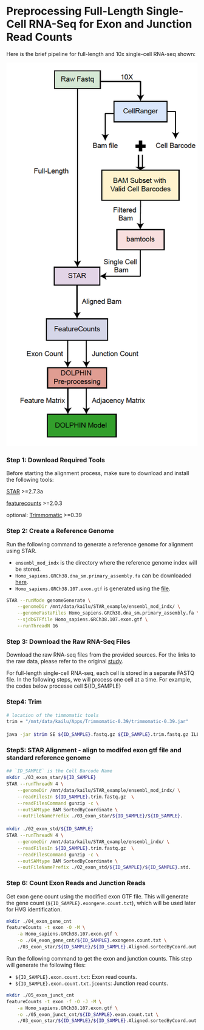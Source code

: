 # Preprocessing Full-Length Single-Cell RNA-Seq for Exon and Junction Read Counts

Here is the brief pipeline for full-length and 10x single-cell RNA-seq shown:

<img title="preprocess pipeline" alt="Alt text" src="preprocess_pipeline.png" />

### Step 1: Download Required Tools

Before starting the alignment process, make sure to download and install the following tools:

[STAR](https://github.com/alexdobin/STAR) >=2.7.3a

[featurecounts](https://sourceforge.net/projects/subread/files/subread-2.0.8/) >=2.0.3

optional:
[Trimmomatic](http://www.usadellab.org/cms/index.php?page=trimmomatic) >=0.39

### Step 2: Create a Reference Genome

Run the following command to generate a reference genome for alignment using STAR. 
- `ensembl_mod_indx` is the directory where the reference genome index will be stored.
- `Homo_sapiens.GRCh38.dna_sm.primary_assembly.fa` can be downloaded [here](https://ftp.ensembl.org/pub/release-113/fasta/homo_sapiens/dna/).
- `Homo_sapiens.GRCh38.107.exon.gtf` is generated using the [file](./step0_generate_exon_gtf.ipynb).


```bash
STAR --runMode genomeGenerate \
    --genomeDir /mnt/data/kailu/STAR_example/ensembl_mod_indx/ \
    --genomeFastaFiles Homo_sapiens.GRCh38.dna_sm.primary_assembly.fa \
    --sjdbGTFfile Homo_sapiens.GRCh38.107.exon.gtf \
    --runThreadN 16
```

### Step 3: Download the Raw RNA-Seq Files

Download the raw RNA-seq files from the provided sources. For the links to the raw data, please refer to the original [study](https://www.nature.com/articles/s41587-022-01312-3#data-availability).

For full-length single-cell RNA-seq, each cell is stored in a separate FASTQ file. In the following steps, we will process one cell at a time. For example, the codes below processe cell ${ID_SAMPLE}

### Step4: Trim 
```bash
# location of the timmomatic tools
trim = "/mnt/data/kailu/Apps/Trimmomatic-0.39/trimmomatic-0.39.jar"

java -jar $trim SE ${ID_SAMPLE}.fastq.gz ${ID_SAMPLE}.trim.fastq.gz ILLUMINACLIP:/mnt/data/kailu/Apps/Trimmomatic-0.39/adapters/TruSeq3-SE.fa:2:30:10 LEADING:3 TRAILING:3 SLIDINGWINDOW:4:15 MINLEN:36 	
```

### Step5: STAR Alignment - align to modifed exon gtf file and standard reference genome
```bash
## `ID_SAMPLE` is the Cell Barcode Name
mkdir ./03_exon_star/${ID_SAMPLE}
STAR --runThreadN 4 \
    --genomeDir /mnt/data/kailu/STAR_example/ensembl_mod_indx/ \
    --readFilesIn ${ID_SAMPLE}.trim.fastq.gz  \
    --readFilesCommand gunzip -c \
    --outSAMtype BAM SortedByCoordinate \
    --outFileNamePrefix ./03_exon_star/${ID_SAMPLE}/${ID_SAMPLE}.

mkdir ./02_exon_std/${ID_SAMPLE}
STAR --runThreadN 4 \
    --genomeDir /mnt/data/kailu/STAR_example/ensembl_indx/ \
    --readFilesIn ${ID_SAMPLE}.trim.fastq.gz  \
    --readFilesCommand gunzip -c \
    --outSAMtype BAM SortedByCoordinate \
    --outFileNamePrefix ./02_exon_std/${ID_SAMPLE}/${ID_SAMPLE}.std.
```

### Step 6: Count Exon Reads and Junction Reads

Get exon gene count using the modified exon GTF file. This will generate the gene count (`${ID_SAMPLE}.exongene.count.txt`), which will be used later for HVG identification.

```bash
mkdir ./04_exon_gene_cnt
featureCounts -t exon -O -M \
    -a Homo_sapiens.GRCh38.107.exon.gtf \
    -o ./04_exon_gene_cnt/${ID_SAMPLE}.exongene.count.txt \
    ./03_exon_star/${ID_SAMPLE}/${ID_SAMPLE}.Aligned.sortedByCoord.out.bam
```

Run the following command to get the exon and junction counts. This step will generate the following files:
- `${ID_SAMPLE}.exon.count.txt`: Exon read counts.
- `${ID_SAMPLE}.exon.count.txt.jcounts`: Junction read counts.

```bash
mkdir ./05_exon_junct_cnt
featureCounts -t exon -f -O -J -M \
    -a Homo_sapiens.GRCh38.107.exon.gtf \
    -o ./05_exon_junct_cnt/${ID_SAMPLE}.exon.count.txt \
    ./03_exon_star/${ID_SAMPLE}/${ID_SAMPLE}.Aligned.sortedByCoord.out.bam
```